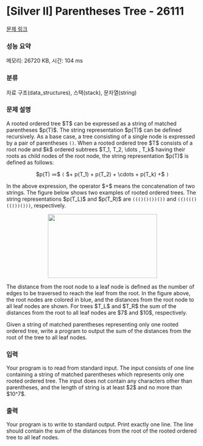 # [Silver II] Parentheses Tree - 26111 

[문제 링크](https://www.acmicpc.net/problem/26111) 

### 성능 요약

메모리: 26720 KB, 시간: 104 ms

### 분류

자료 구조(data_structures), 스택(stack), 문자열(string)

### 문제 설명

<p>A rooted ordered tree $T$ can be expressed as a string of matched parentheses $p(T)$. The string representation $p(T)$ can be defined recursively. As a base case, a tree consisting of a single node is expressed by a pair of parentheses <code>()</code>. When a rooted ordered tree $T$ consists of a root node and $k$ ordered subtrees $T_1, T_2, \dots , T_k$ having their roots as child nodes of the root node, the string representation $p(T)$ is defined as follows:</p>

<p style="text-align: center;">$p(T) ≔$ <code>(</code> $+ p(T_1) + p(T_2) + \cdots + p(T_k) +$ <code>)</code></p>

<p>In the above expression, the operator $+$ means the concatenation of two strings. The figure below shows two examples of rooted ordered trees. The string representations $p(T_L)$ and $p(T_R)$ are <code>((()()())())</code> and <code>(()((()(()))()))</code>, respectively.</p>

<p style="text-align: center;"><img alt="" src="https://upload.acmicpc.net/a0444adf-3801-4c1a-bd27-b50caecf0570/-/preview/" style="width: 286px; height: 168px;"></p>

<p>The distance from the root node to a leaf node is defined as the number of edges to be traversed to reach the leaf from the root. In the figure above, the root nodes are colored in blue, and the distances from the root node to all leaf nodes are shown. For trees $T_L$ and $T_R$ the sum of the distances from the root to all leaf nodes are $7$ and $10$, respectively.</p>

<p>Given a string of matched parentheses representing only one rooted ordered tree, write a program to output the sum of the distances from the root of the tree to all leaf nodes.</p>

### 입력 

 <p>Your program is to read from standard input. The input consists of one line containing a string of matched parentheses which represents only one rooted ordered tree. The input does not contain any characters other than parentheses, and the length of string is at least $2$ and no more than $10^7$.</p>

### 출력 

 <p>Your program is to write to standard output. Print exactly one line. The line should contain the sum of the distances from the root of the rooted ordered tree to all leaf nodes.</p>

